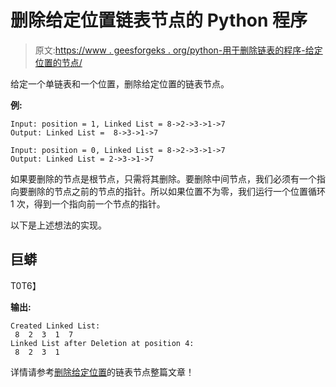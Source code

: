 # 删除给定位置链表节点的 Python 程序

> 原文:[https://www . geesforgeks . org/python-用于删除链表的程序-给定位置的节点/](https://www.geeksforgeeks.org/python-program-for-deleting-a-linked-list-node-at-a-given-position/)

给定一个单链表和一个位置，删除给定位置的链表节点。

**例:**

```
Input: position = 1, Linked List = 8->2->3->1->7
Output: Linked List =  8->3->1->7

Input: position = 0, Linked List = 8->2->3->1->7
Output: Linked List = 2->3->1->7
```

如果要删除的节点是根节点，只需将其删除。要删除中间节点，我们必须有一个指向要删除的节点之前的节点的指针。所以如果位置不为零，我们运行一个位置循环 1 次，得到一个指向前一个节点的指针。

以下是上述想法的实现。

## 巨蟒

T0T6】

**输出:**

```
Created Linked List: 
 8  2  3  1  7 
Linked List after Deletion at position 4: 
 8  2  3  1 
```

详情请参考[删除给定位置](https://www.geeksforgeeks.org/delete-a-linked-list-node-at-a-given-position/)的链表节点整篇文章！